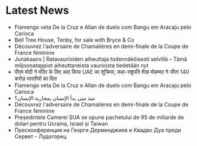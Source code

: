 # Latest News
-  Flamengo veta De la Cruz e Allan de duelo com Bangu em Aracaju pelo Carioca
-  Bell Tree House, Tenby, for sale with Bryce & Co
-  Découvrez l'adversaire de Chamalières en demi-finale de la Coupe de France féminine
-  Junakaaos | Rata­vaurioiden aiheuttaja toden­näköisesti selvillä – Tämä miljoona­tappiot aiheuttaneista vaurioista tiedetään nyt
-  पीएम मोदी ने मंदिर के लिए अदा किया UAE का शुक्रिया, कहा-राष्ट्रपति शेख मोहम्मद ने जीता 140 करोड़ भारतीयों का दिल
-  Flamengo veta De la Cruz e Allan de duelo com Bangu em Aracaju pelo Carioca
-  منذ متى بدأ الإنسان بمحاربة الإنسان؟
-  Découvrez l'adversaire de Chamalières en demi-finale de la Coupe de France féminine
-  Președintele Camerei SUA se opune pachetului de 95 de miliarde de dolari pentru Ucraina, Israel și Taiwan
-  Пресконференция на Георги Дерменджиев и Квадво Дуа преди Сервет - Лудогорец
